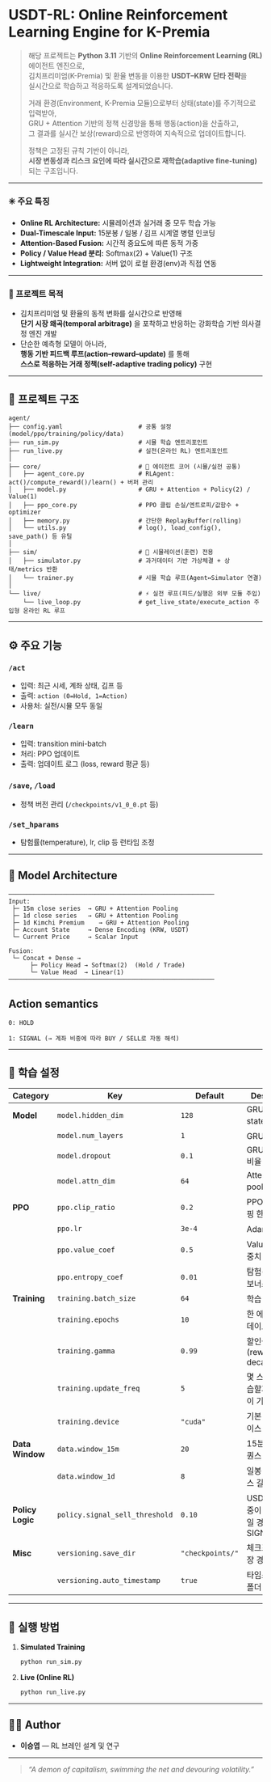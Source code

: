 # **USDT-RL: Online Reinforcement Learning Engine for K-Premia**

> 해당 프로젝트는 **Python 3.11** 기반의 **Online Reinforcement Learning (RL)** 에이전트 엔진으로,  
> 김치프리미엄(K-Premia) 및 환율 변동을 이용한 **USDT–KRW 단타 전략**을  
> 실시간으로 학습하고 적응하도록 설계되었습니다.  
>  
> 거래 환경(Environment, K-Premia 모듈)으로부터 상태(state)를 주기적으로 입력받아,  
> GRU + Attention 기반의 정책 신경망을 통해 행동(action)을 산출하고,  
> 그 결과를 실시간 보상(reward)으로 반영하여 지속적으로 업데이트합니다.  
>  
> 정책은 고정된 규칙 기반이 아니라,  
> **시장 변동성과 리스크 요인에 따라 실시간으로 재학습(adaptive fine-tuning)** 되는 구조입니다.

---

### ✳️ 주요 특징
- **Online RL Architecture:** 시뮬레이션과 실거래 중 모두 학습 가능  
- **Dual-Timescale Input:** 15분봉 / 일봉 / 김프 시계열 병렬 인코딩  
- **Attention-Based Fusion:** 시간적 중요도에 따른 동적 가중  
- **Policy / Value Head 분리:** Softmax(2) + Value(1) 구조  
- **Lightweight Integration:** 서버 없이 로컬 환경(env)과 직접 연동  

---

### 🧭 프로젝트 목적
- 김치프리미엄 및 환율의 동적 변화를 실시간으로 반영해  
  **단기 시장 왜곡(temporal arbitrage)** 을 포착하고 반응하는 강화학습 기반 의사결정 엔진 개발  
- 단순한 예측형 모델이 아니라,  
  **행동 기반 피드백 루프(action–reward–update)** 를 통해  
  **스스로 적응하는 거래 정책(self-adaptive trading policy)** 구현

---

## 📂 프로젝트 구조

```text
agent/
├── config.yaml                     # 공통 설정 (model/ppo/training/policy/data)
├── run_sim.py                      # 시뮬 학습 엔트리포인트
├── run_live.py                     # 실전(온라인 RL) 엔트리포인트
│
├── core/                           # 💠 에이전트 코어 (시뮬/실전 공통)
│   ├── agent_core.py               # RLAgent: act()/compute_reward()/learn() + 버퍼 관리
│   ├── model.py                    # GRU + Attention + Policy(2) / Value(1)
│   ├── ppo_core.py                 # PPO 클립 손실/엔트로피/값함수 + optimizer
│   ├── memory.py                   # 간단한 ReplayBuffer(rolling)
│   └── utils.py                    # log(), load_config(), save_path() 등 유틸
│
├── sim/                            # 🧠 시뮬레이션(훈련) 전용
│   ├── simulator.py                # 과거데이터 기반 가상체결 + 상태/metrics 반환
│   └── trainer.py                  # 시뮬 학습 루프(Agent↔Simulator 연결)
│
└── live/                           # ⚡ 실전 루프(피드/실행은 외부 모듈 주입)
    └── live_loop.py                # get_live_state/execute_action 주입형 온라인 RL 루프
```


---

## ⚙️ 주요 기능

### `/act`
- 입력: 최근 시세, 계좌 상태, 김프 등  
- 출력: `action (0=Hold, 1=Action)`  
- 사용처: 실전/시뮬 모두 동일

### `/learn`
- 입력: transition mini-batch  
- 처리: PPO 업데이트  
- 출력: 업데이트 로그 (loss, reward 평균 등)

### `/save`, `/load`
- 정책 버전 관리 (`/checkpoints/v1_0_0.pt` 등)

### `/set_hparams`
- 탐험률(temperature), lr, clip 등 런타임 조정

---

## 🧠 Model Architecture


```text
─────────────────────────────────────────────────────────
Input:
 ├─ 15m close series  → GRU + Attention Pooling
 ├─ 1d close series   → GRU + Attention Pooling
 ├─ 1d Kimchi Premium    → GRU + Attention Pooling
 ├─ Account State     → Dense Encoding (KRW, USDT)
 └─ Current Price     → Scalar Input

Fusion:
 └─ Concat + Dense →
      ├─ Policy Head → Softmax(2)  (Hold / Trade)
      └─ Value Head  → Linear(1)
─────────────────────────────────────────────────────────
```


## Action semantics
```text
0: HOLD

1: SIGNAL (→ 계좌 비중에 따라 BUY / SELL로 자동 해석)
```



---

## 🧩 학습 설정

| Category         | Key                            | Default          | Description                        |
| ---------------- | ------------------------------ | ---------------- | ---------------------------------- |
| **Model**        | `model.hidden_dim`             | `128`            | GRU hidden state 크기                |
|                  | `model.num_layers`             | `1`              | GRU layer 수                        |
|                  | `model.dropout`                | `0.1`            | GRU dropout 비율                     |
|                  | `model.attn_dim`               | `64`             | Attention pooling 차원               |
| **PPO**          | `ppo.clip_ratio`               | `0.2`            | PPO 정책 클리핑 한계                      |
|                  | `ppo.lr`                       | `3e-4`           | Adam 학습률                           |
|                  | `ppo.value_coef`               | `0.5`            | Value 손실 가중치                       |
|                  | `ppo.entropy_coef`             | `0.01`           | 탐험(엔트로피) 보너스 가중치                   |
| **Training**     | `training.batch_size`          | `64`             | 학습 배치 크기                           |
|                  | `training.epochs`              | `10`             | 한 에포크당 업데이트 반복 수                   |
|                  | `training.gamma`               | `0.99`           | 할인율 (reward decay factor)          |
|                  | `training.update_freq`         | `5`              | 몇 스텝마다 학습할지 (버퍼 길이 기준)             |
|                  | `training.device`              | `"cuda"`         | 기본 연산 디바이스                         |
| **Data Window**  | `data.window_15m`              | `20`             | 15분봉 입력 시퀀스 길이                     |
|                  | `data.window_1d`               | `8`              | 일봉 입력 시퀀스 길이                       |
| **Policy Logic** | `policy.signal_sell_threshold` | `0.10`           | USDT 잔고 비중이 10% 이상일 경우 SIGNAL=SELL |
| **Misc**         | `versioning.save_dir`          | `"checkpoints/"` | 체크포인트 저장 경로                        |
|                  | `versioning.auto_timestamp`    | `true`           | 타임스탬프별 폴더 자동 생성                    |


---

## 🚀 실행 방법

1. **Simulated Training**
   ```python
   python run_sim.py
   ```
2. **Live (Online RL)**
   ```python
   python run_live.py
   ```

---

## 🧑‍💻 Author

- **이승엽** — RL 브레인 설계 및 연구

---

> _“A demon of capitalism, swimming the net and devouring volatility.”_
